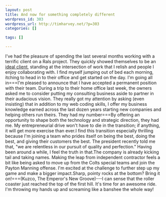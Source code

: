 ```yaml
--- 
layout: post
title: And now for something completely different
wordpress_id: 303
wordpress_url: http://timharvey.net/?p=303
categories: []

tags: []

---
```

I've had the pleasure of spending the last several months working with a terrific client on a Rals project. They quickly showed themselves to be an [ideal client](http://timharvey.net/2009/10/15/find-your-ideal-clients-then-take-amazing-care-of-them/), standing at the intersection of work that I relish and people I enjoy collaborating with. I find myself jumping out of bed each morning, itching to head in to their office and get started on the day. I'm going all in===I'm pleased to announce that I have accepted a permanent position with their team. During a trip to their home office last week, the owners asked me to consider putting my consulting business aside to partner in their audacious vision. They really got my attention by asking (even insisting) that in addition to my web coding skills, I offer my business knowledge earned across the last dozen years starting new companies and helping others run theirs. They had my number===By offering an opportunity to shape both the technology and strategic direction, they had me. My entrepreneurial drive won't have to die in the transition; if anything, it will get more exercise than ever.I find this transition especially thrilling because I'm joining a team who prides itself on being the best, doing the best, and giving their customers the best. The president recently told me that, "we are relentless in our pursuit of quality and perfection." Having been around a while, I feel the truth in that.The company is already kicking tail and taking names. Making the leap from independent contractor feels a bit like being asked to move up from the Colts special teams and join the Payton Manning offense. I'm excited at the challenge to further step up my game and make a bigger impact.Sharp, pointy rocks at the bottom? Bring it on!===(Kuzco, The Emperor's New Groove)---I can sense that the roller coaster just reached the top of the first hill. It's time for an awesome ride. I'm throwing my hands up and screaming like a banshee the whole way!

